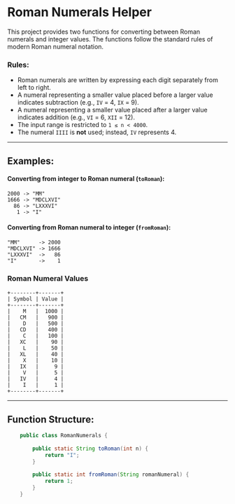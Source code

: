 # Roman Numerals Helper

This project provides two functions for converting between Roman numerals and integer values. The functions follow the standard rules of modern Roman numeral notation.

### Rules:
- Roman numerals are written by expressing each digit separately from left to right.
- A numeral representing a smaller value placed before a larger value indicates subtraction (e.g., `IV` = 4, `IX` = 9).
- A numeral representing a smaller value placed after a larger value indicates addition (e.g., `VI` = 6, `XII` = 12).
- The input range is restricted to `1 ≤ n < 4000`.
- The numeral `IIII` is **not** used; instead, `IV` represents 4.

---

## Examples:

#### Converting from integer to Roman numeral (`toRoman`):
```plaintext
2000 -> "MM"
1666 -> "MDCLXVI"
  86 -> "LXXXVI"
   1 -> "I"
```

#### Converting from Roman numeral to integer (`fromRoman`):
```plaintext
"MM"      -> 2000
"MDCLXVI" -> 1666
"LXXXVI"  ->   86
"I"       ->    1
```

### Roman Numeral Values

```plaintext
+--------+-------+
| Symbol | Value |
+--------+-------+
|    M   |  1000 |
|   CM   |   900 |
|    D   |   500 |
|   CD   |   400 |
|    C   |   100 |
|   XC   |    90 |
|    L   |    50 |
|   XL   |    40 |
|    X   |    10 |
|   IX   |     9 |
|    V   |     5 |
|   IV   |     4 |
|    I   |     1 |
+--------+-------+
```

---

## Function Structure:

```java
    public class RomanNumerals {
 
        public static String toRoman(int n) {
            return "I";
        }
        
        public static int fromRoman(String romanNumeral) {
            return 1;
        }
    }
